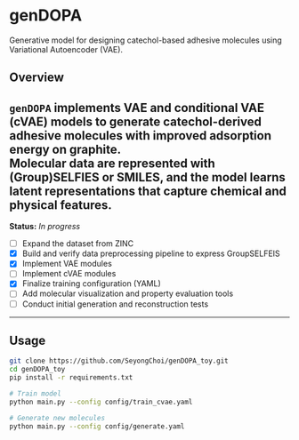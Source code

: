 # genDOPA

Generative model for designing catechol-based adhesive molecules using Variational Autoencoder (VAE).

## Overview
`genDOPA` implements VAE and conditional VAE (cVAE) models to generate catechol-derived adhesive molecules with improved adsorption energy on graphite.  
Molecular data are represented with (Group)SELFIES or SMILES, and the model learns latent representations that capture chemical and physical features.
-----
**Status:** *In progress* 
- [ ] Expand the dataset from ZINC  
- [x] Build and verify data preprocessing pipeline to express GroupSELFEIS
- [x] Implement VAE modules 
- [ ] Implement cVAE modules   
- [x] Finalize training configuration (YAML)
- [ ] Add molecular visualization and property evaluation tools  
- [ ] Conduct initial generation and reconstruction tests  
-----
## Usage

```bash
git clone https://github.com/SeyongChoi/genDOPA_toy.git
cd genDOPA_toy
pip install -r requirements.txt

# Train model
python main.py --config config/train_cvae.yaml

# Generate new molecules
python main.py --config config/generate.yaml
